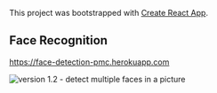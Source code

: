 This project was bootstrapped with [Create React App](https://github.com/facebook/create-react-app).


## Face Recognition

https://face-detection-pmc.herokuapp.com

![version 1.2 - detect multiple faces in a picture](https://raw.githubusercontent.com/chanhcs/FaceRecognitionFrontEnd/master/document/multiple_faces.png)







